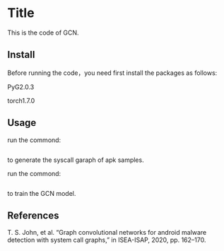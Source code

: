 # Title

This is the code of GCN.

## Install
Before running the code，you need first install the packages as follows:

PyG2.0.3

torch1.7.0

## Usage

run the commond:


```python3 Generate_syscall_graph.py
```  

to generate the syscall garaph of apk samples.

run the commond:

```python3 train.py
``` 

to train the GCN model.

## References
T. S. John, et al. “Graph convolutional networks for android malware detection with system call graphs,” in ISEA-ISAP, 2020, pp. 162–170.


